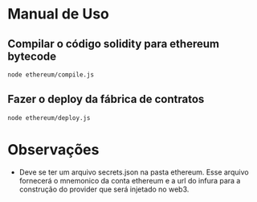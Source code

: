 # Manual de Uso

## Compilar o código solidity para ethereum bytecode

```
node ethereum/compile.js
```

## Fazer o deploy da fábrica de contratos

```
node ethereum/deploy.js
```

# Observações

* Deve se ter um arquivo secrets.json na pasta ethereum. Esse arquivo fornecerá o mnemonico da conta ethereum e a url do infura para a construção do provider que será injetado no web3.



